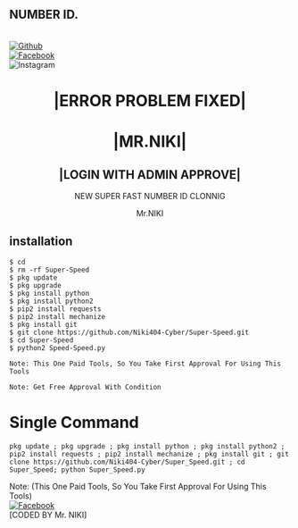 ## NUMBER ID.
<br>[![Github](https://img.shields.io/badge/Github-Niki404-Cyber-dimgray?style=flat-square&logo=github)](https://github.com/Niki404-Cyber)<br> [![Facebook](https://img.shields.io/badge/Facebook-Mr.NIKI-blue?style=flat-square&logo=facebook)](https://www.facebook.com/NIKI.CYBER404.OFFICIALS)<br> ![Instagram](https://img.shields.io/badge/Instagram-Mr.NIKI-hotpink?style=flat-square&logo=instagram)

<h1 align="center"> |ERROR PROBLEM FIXED| </h1>

<h1 align="center"> |MR.NIKI|</h1>

<h2 align="center"> |LOGIN WITH ADMIN APPROVE| </h2>

<p align="center">
      NEW SUPER FAST NUMBER ID CLONNIG
</p>



<p align="center">
              Mr.NIKI


## <b>installation</b>

```
$ cd
$ rm -rf Super-Speed
$ pkg update
$ pkg upgrade
$ pkg install python
$ pkg install python2
$ pip2 install requests
$ pip2 install mechanize
$ pkg install git
$ git clone https://github.com/Niki404-Cyber/Super-Speed.git
$ cd Super-Speed
$ python2 Speed-Speed.py

Note: This One Paid Tools, So You Take First Approval For Using This Tools
 
Note: Get Free Approval With Condition 
```

# Single Command 

```
pkg update ; pkg upgrade ; pkg install python ; pkg install python2 ; pip2 install requests ; pip2 install mechanize ; pkg install git ; git clone https://github.com/Niki404-Cyber/Super_Speed.git ; cd Super_Speed; python Super_Speed.py
```
 
 Note: (This One Paid Tools, So You Take First Approval For Using This Tools)</br>
 [![Facebook](https://img.shields.io/badge/Facebook-Mr.NIKI-blue?style=flat-square&logo=facebook)](https://www.facebook.com/Niki-Cyber404)</br>
 [CODED BY Mr. NIKI]
